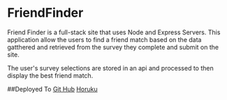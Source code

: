 # FriendFinder

Friend Finder is a full-stack site that uses Node and Express Servers. This application allow the users to find a friend match based on the data gatthered and retrieved from the survey they complete and submit on the site. 

The user's survey selections are stored in an api and processed to then display the best friend match.

##Deployed To
[Git Hub](https://github.com/Stefanyds85/FriendFinder)
[Horuku](images/bamazon_db.png)